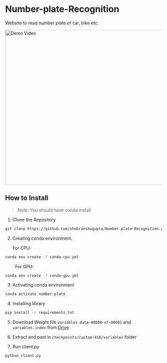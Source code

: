 # Number-plate-Recognition
Website to read number plate of car, bike etc.

<img alt="Demo Video" src="./Client_static/image/My_Video.gif" width=550px height=500px>

## How to Install

> Note: You should have conda install

1. Clone the Repository

```bash
git clone https://github.com/shubranshugupta/Number-plate-Recognition.git
```

2. Creating conda environment.

    For CPU:

```bash
conda env create -f conda-cpu.yml
```

&ensp;&ensp;&ensp;&ensp; For GPU:

```bash
conda env create -f conda-gpu.yml
```

3. Activating conda environment

```bash
conda activate number-plate
```

4. Installing library

```bash
pip install -r requirements.txt
```

5. Download Weight file `variables.data-00000-of-00001` and `variables.index` from <a href='https://drive.google.com/drive/folders/1-1qgUIMvZ9SD56Y8_TQYiC076ppYuYcv?usp=sharing'>Drive</a>

6. Extract and past in `checkpoints/custom-416/variables` folder

7. Run client.py

```bash
python client.py
```
